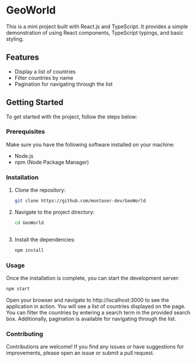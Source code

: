 # GeoWorld

This is a mini project built with React.js and TypeScript. It provides a simple demonstration of using React components, TypeScript typings, and basic styling.

## Features

- Display a list of countries
- Filter countries by name
- Pagination for navigating through the list

## Getting Started

To get started with the project, follow the steps below:

### Prerequisites

Make sure you have the following software installed on your machine:

- Node.js
- npm (Node Package Manager)

### Installation

1. Clone the repository:

   ```bash
   git clone https://github.com/montaser-dev/GeoWorld
   
2. Navigate to the project directory:
   ```bash
   cd GeoWorld
 
3. Install the dependencies:
   ```bash
   npm install 
   ```

### Usage

Once the installation is complete, you can start the development server:
   ```bash
   npm start 
   ```
   
 Open your browser and navigate to http://localhost:3000 to see the application in action. You will see a list of countries displayed on the page. You can filter the countries by entering a search term in the provided search box. Additionally, pagination is available for navigating through the list.

### Contributing
Contributions are welcome! If you find any issues or have suggestions for improvements, please open an issue or submit a pull request.


